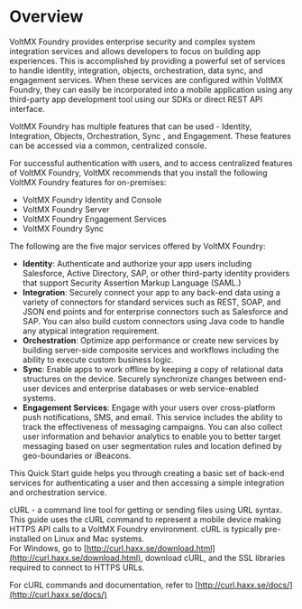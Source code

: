 ﻿

Overview
========

VoltMX Foundry provides enterprise security and complex system integration services and allows developers to focus on building app experiences. This is accomplished by providing a powerful set of services to handle identity, integration, objects, orchestration, data sync, and engagement services. When these services are configured within VoltMX Foundry, they can easily be incorporated into a mobile application using any third-party app development tool using our SDKs or direct REST API interface.

VoltMX Foundry has multiple features that can be used - Identity, Integration, Objects, Orchestration, Sync , and Engagement. These features can be accessed via a common, centralized console.

For successful authentication with users, and to access centralized features of VoltMX Foundry, VoltMX recommends that you install the following VoltMX Foundry features for on-premises:

*   VoltMX Foundry Identity and Console
*   VoltMX Foundry Server
*   VoltMX Foundry Engagement Services
*   VoltMX Foundry Sync

The following are the five major services offered by VoltMX Foundry:

*   **Identity**: Authenticate and authorize your app users including Salesforce, Active Directory, SAP, or other third-party identity providers that support Security Assertion Markup Language (SAML.)
*   **Integration**: Securely connect your app to any back-end data using a variety of connectors for standard services such as REST, SOAP, and JSON end points and for enterprise connectors such as Salesforce and SAP. You can also build custom connectors using Java code to handle any atypical integration requirement.
*   **Orchestration**: Optimize app performance or create new services by building server-side composite services and workflows including the ability to execute custom business logic.
*   **Sync**: Enable apps to work offline by keeping a copy of relational data structures on the device. Securely synchronize changes between end-user devices and enterprise databases or web service-enabled systems.
*   **Engagement Services**: Engage with your users over cross-platform push notifications, SMS, and email. This service includes the ability to track the effectiveness of messaging campaigns. You can also collect user information and behavior analytics to enable you to better target messaging based on user segmentation rules and location defined by geo-boundaries or iBeacons.

This Quick Start guide helps you through creating a basic set of back-end services for authenticating a user and then accessing a simple integration and orchestration service.

cURL - a command line tool for getting or sending files using URL syntax. This guide uses the cURL command to represent a mobile device making HTTPS API calls to a VoltMX Foundry environment. cURL is typically pre-installed on Linux and Mac systems.  
For Windows, go to [http://curl.haxx.se/download.html](http://curl.haxx.se/download.html), download cURL, and the SSL libraries required to connect to HTTPS URLs.  
  
For cURL commands and documentation, refer to [http://curl.haxx.se/docs/](http://curl.haxx.se/docs/)
